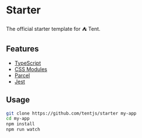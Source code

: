 # Starter

The official starter template for ⛺ Tent.

## Features

- [TypeScript](https://www.typescriptlang.org/)
- [CSS Modules](https://github.com/css-modules/css-modules)
- [Parcel](https://parceljs.org/)
- [Jest](https://jestjs.io/)

## Usage

```bash
git clone https://github.com/tentjs/starter my-app
cd my-app
npm install
npm run watch
```
